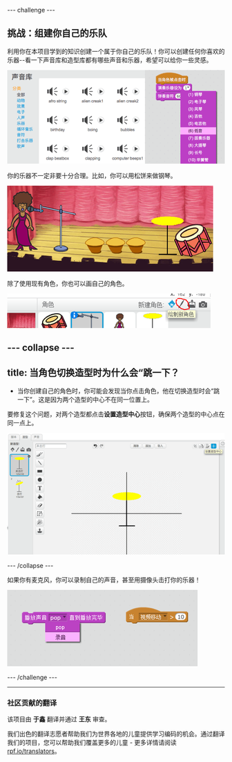 --- challenge ---

## 挑战：组建你自己的乐队

利用你在本项目学到的知识创建一个属于你自己的乐队！你可以创建任何你喜欢的乐器--看一下声音库和造型库都有哪些声音和乐器，希望可以给你一些灵感。

![截屏](images/band-ideas.png)

你的乐器不一定非要十分合理。比如，你可以用松饼来做钢琴。

![截屏](images/band-piano.png)

除了使用现有角色，你也可以画自己的角色。

![截屏](images/band-draw.png)

--- collapse ---
---
title: 当角色切换造型时为什么会“跳一下？
---
+ 当你创建自己的角色时，你可能会发现当你点击角色，他在切换造型时会“跳一下”。这是因为两个造型的中心不在同一位置上。

要修复这个问题，对两个造型都点击**设置造型中心**按钮，确保两个造型的中心点在同一点上。

![截屏](images/band-center.png)

--- /collapse ---

如果你有麦克风，你可以录制自己的声音，甚至用摄像头击打你的乐器！

![截屏](images/band-io.png)

--- /challenge ---
***
### 社区贡献的翻译 

该项目由 **于鑫** 翻译并通过 **王东** 审查。

我们出色的翻译志愿者帮助我们为世界各地的儿童提供学习编码的机会。通过翻译我们的项目，您可以帮助我们覆盖更多的儿童 - 更多详情请阅读[rpf.io/translators](https://rpf.io/translators)。

